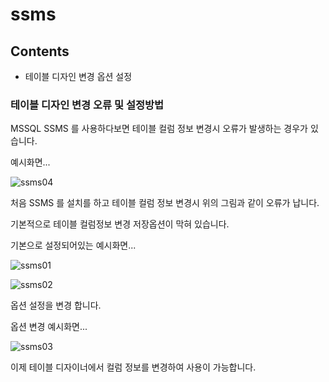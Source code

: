 # ssms
## Contents
- 테이블 디자인 변경 옵션 설정
### 테이블 디자인 변경 오류 및 설정방법

MSSQL SSMS 를 사용하다보면 테이블 컬럼 정보 변경시 오류가 발생하는 경우가 있습니다.

예시화면...

![ssms04](https://user-images.githubusercontent.com/76234292/147950884-ea532b10-949b-4953-9e3f-30b8dbb52fd4.PNG)

처음 SSMS 를 설치를 하고 테이블 컬럼 정보 변경시 위의 그림과 같이 오류가 납니다. 

기본적으로 테이블 컬럼정보 변경 저장옵션이 막혀 있습니다.

기본으로 설정되어있는 예시화면...

![ssms01](https://user-images.githubusercontent.com/76234292/147950924-f90b7a63-932a-4772-8a37-5ebea19a32c9.png)

![ssms02](https://user-images.githubusercontent.com/76234292/147950931-c30c58fd-4ba3-4cfe-b840-ebdd2fd747c6.PNG)


옵션 설정을 변경 합니다.

옵션 변경 예시화면...

![ssms03](https://user-images.githubusercontent.com/76234292/147950952-d3d78d86-00bb-429f-8130-be63c6ce8472.PNG)


이제 테이블 디자이너에서 컬럼 정보를 변경하여 사용이 가능합니다.





